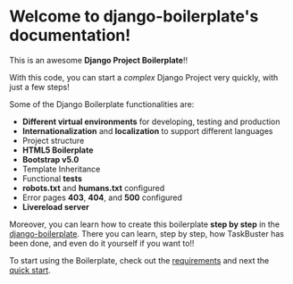 Welcome to django-boilerplate's documentation!
==============================================

This is an awesome **Django Project Boilerplate**!!

With this code, you can start a *complex* Django Project 
very quickly, with just a few steps!

Some of the Django Boilerplate functionalities are:

- **Different virtual environments** for developing, testing and production
- **Internationalization** and **localization** to support different languages
- Project structure
- **HTML5 Boilerplate**
- **Bootstrap v5.0**
- Template Inheritance
- Functional **tests**
- **robots.txt** and **humans.txt** configured
- Error pages **403**, **404**, and **500** configured
- **Livereload server**

Moreover, you can learn how to create this boilerplate **step by step**
in the [django-boilerplate](https://github.com/danangharissetiawan/django-boilerplate). There you can learn, step by step, how 
TaskBuster has been done, and even do it yourself if you want to!!

To start using the Boilerplate, check out the [requirements]() and next the [quick start]().

